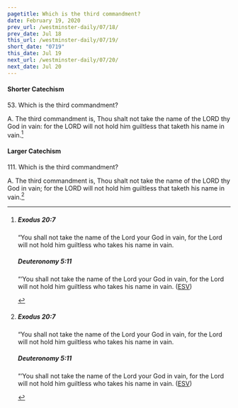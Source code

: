 ```yaml
---
pagetitle: Which is the third commandment?
date: February 19, 2020
prev_url: /westminster-daily/07/18/
prev_date: Jul 18
this_url: /westminster-daily/07/19/
short_date: "0719"
this_date: Jul 19
next_url: /westminster-daily/07/20/
next_date: Jul 20
---
```


#### Shorter Catechism

<span class="q">53.</span> Which is the third commandment?

<span class="q">A.</span> The third commandment is, Thou shalt not take the name of the LORD thy God in vain: for the LORD will not hold him guiltless that taketh his name in vain.[^fnref:wsc1]


[^fnref:wsc1]: <div class="esv"><h5>Exodus 20:7</h5> <div class="esv-text"><p id="p02020007.01-1">&#8220;You shall not take the name of the <span class="small-caps">Lord</span> your God in vain, for the <span class="small-caps">Lord</span> will not hold him guiltless who takes his name in vain.</p> </div><h5>Deuteronomy 5:11</h5> <div class="esv-text"><p id="p05005011.01-2">&#8220;&#8216;You shall not take the name of the <span class="small-caps">Lord</span> your God in vain, for the <span class="small-caps">Lord</span> will not hold him guiltless who takes his name in vain.  (<a href="http://www.esv.org" class="copyright">ESV</a>)</p> </div> </div>


#### Larger Catechism

<span class="q">111.</span> Which is the third commandment?

<span class="q">A.</span> The third commandment is, Thou shalt not take the name of the LORD thy God in vain; for the LORD will not hold him guiltless that taketh his name in vain.[^fnref:wlc1]


[^fnref:wlc1]: <div class="esv"><h5>Exodus 20:7</h5> <div class="esv-text"><p id="p02020007.01-1">&#8220;You shall not take the name of the <span class="small-caps">Lord</span> your God in vain, for the <span class="small-caps">Lord</span> will not hold him guiltless who takes his name in vain.</p> </div><h5>Deuteronomy 5:11</h5> <div class="esv-text"><p id="p05005011.01-2">&#8220;&#8216;You shall not take the name of the <span class="small-caps">Lord</span> your God in vain, for the <span class="small-caps">Lord</span> will not hold him guiltless who takes his name in vain.  (<a href="http://www.esv.org" class="copyright">ESV</a>)</p> </div> </div>

